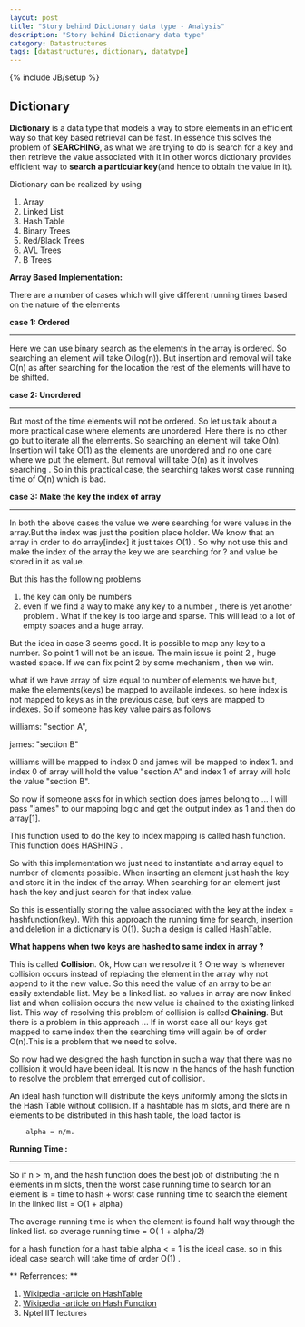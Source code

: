 ```yaml
---
layout: post
title: "Story behind Dictionary data type - Analysis"
description: "Story behind Dictionary data type"
category: Datastructures
tags: [datastructures, dictionary, datatype]
---
```

{% include JB/setup %}

## Dictionary

**Dictionary** is a data type that models a way to store elements in an efficient way so that key based retrieval can be fast. In essence this solves the problem of **SEARCHING**, as what we are trying to do is search for a key and then retrieve the value associated with it.In other
words dictionary provides efficient way to **search a particular key**(and hence to obtain the value in it).

Dictionary can be realized by using

1. Array
2. Linked List
3. Hash Table
4. Binary Trees
5. Red/Black Trees
6. AVL Trees
7. B Trees

**Array Based Implementation:**

There are a number of cases which will give different running times based on the nature of the elements

**case 1: Ordered**

***

Here we can use binary search as the elements in the array is ordered. So searching an element will take O(log(n)).
But insertion and removal will take O(n) as after searching for the location the rest of the elements will have to be shifted.

**case 2: Unordered**

***

But most of the time elements will not be ordered. So let us talk about a more practical case where elements are unordered.
Here there is no other go but to iterate all the elements. So searching an element will take O(n).
Insertion will take  O(1) as the elements are unordered and no one care where we put the element.
But removal will take O(n) as it involves searching .
So in this practical case, the searching takes worst case running time of O(n) which is bad.

**case 3: Make the key the index of array**

***

In both the above cases the value we were searching for were values in the array.But the index was just the position
place holder. We know that an array in order to do array[index] it just takes O(1) . So why not use this 
and make the index of the array the key we are searching for ? and value be stored in it as value.

But this has the following problems

1. the key can only be numbers
2. even if we find a way to make any key to a number , there is yet another problem . What if the key is too large and 
sparse. This will lead to a lot of empty spaces and a huge array.

But the idea in case 3 seems good. It is possible to map any key to a number. So point 1 will not be an issue.
The main issue is point 2 , huge wasted space.
If we can fix point 2 by some mechanism , then we win. 

what if we have array of size equal to number of elements we have but, make the elements(keys) be mapped to
available indexes. so here index is not mapped to keys as in the previous case, but keys are mapped to indexes.
So if someone has key value pairs as follows

williams: "section A",

james: "section B"

williams will be mapped to index 0 and james will be mapped to index 1.
and index 0 of array will hold the value "section A" 
and index 1 of array will hold the value "section B".

So now if someone asks for in which section does james belong to ...
I will pass "james" to our mapping logic and get the output index as 1 and then do array[1].

This function used to do the key to index mapping is called hash function. This function does HASHING .

So with this implementation we just need to instantiate and array equal to number of elements possible.
When inserting an element just hash the key and store it in the index of the array.
When searching for an element just hash the key and just search for that index value.

So this is essentially storing the value associated with the key at the index = hashfunction(key).
With this approach the running time for search, insertion and deletion in a dictionary is O(1).
Such a design is called HashTable.

**What happens when two keys are hashed to same index in array ?**

This is called **Collision**. Ok, How can we resolve it ? One way is whenever collision occurs instead of replacing
the element in the array why not append to it the new value. So this need the value of an array to be an easily 
extendable list. May be  a linked list. so values in array are now linked list and when collision occurs the
new value is chained to the existing linked list. This way of resolving this problem of collision is called **Chaining**.
But there is a  problem in this approach ... If in worst case all our keys get mapped to same index then the searching time
will again be of order O(n).This is a problem that we need to solve.


So now had we designed the hash function in such a way that there was no collision it would have been ideal. It is now 
in the hands of the hash function to resolve the problem that emerged out of collision.

An ideal hash function will distribute the keys uniformly among the slots in the Hash Table without collision.
If a hashtable has m slots, and there are n elements to be distributed in this hash table, the load factor
is 

```
    alpha = n/m.
```

**Running Time :**

***

So if n > m, and the hash function does the best job of distributing the n elements in m slots, then
the worst case running time to search for an element is
= time to hash  + worst case running time to search the element in the linked list
= O(1 + alpha)

The average running time is when the element is found half way through the linked list.
so average running time = O( 1 + alpha/2) 


for a hash function for a hast table alpha < = 1 is the ideal case.
so in this ideal case search will take time of order O(1) .


** Referrences: **

1. [Wikipedia -article on HashTable](https://en.wikipedia.org/wiki/Hash_table)
2. [Wikipedia -article on Hash Function](https://en.wikipedia.org/wiki/Hash_function)
3. Nptel IIT lectures
